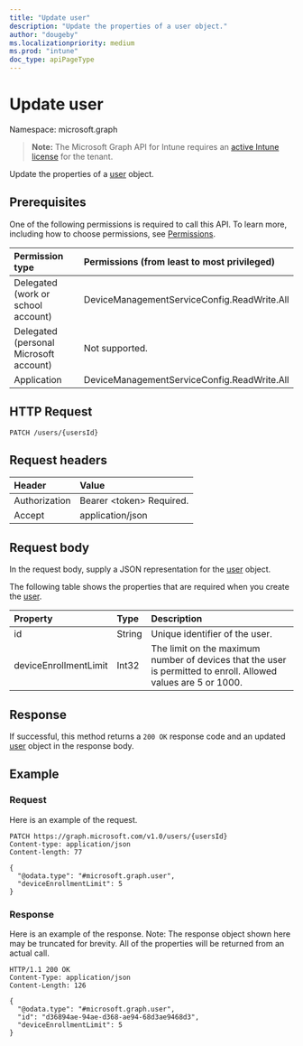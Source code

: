 ```yaml
---
title: "Update user"
description: "Update the properties of a user object."
author: "dougeby"
ms.localizationpriority: medium
ms.prod: "intune"
doc_type: apiPageType
---
```


# Update user

Namespace: microsoft.graph

> **Note:** The Microsoft Graph API for Intune requires an [active Intune license](https://go.microsoft.com/fwlink/?linkid=839381) for the tenant.

Update the properties of a [user](../resources/intune-onboarding-user.md) object.

## Prerequisites
One of the following permissions is required to call this API. To learn more, including how to choose permissions, see [Permissions](/graph/permissions-reference).

|Permission type|Permissions (from least to most privileged)|
|:---|:---|
|Delegated (work or school account)|DeviceManagementServiceConfig.ReadWrite.All|
|Delegated (personal Microsoft account)|Not supported.|
|Application|DeviceManagementServiceConfig.ReadWrite.All|

## HTTP Request
<!-- {
  "blockType": "ignored"
}
-->
``` http
PATCH /users/{usersId}
```

## Request headers
|Header|Value|
|:---|:---|
|Authorization|Bearer &lt;token&gt; Required.|
|Accept|application/json|

## Request body
In the request body, supply a JSON representation for the [user](../resources/intune-onboarding-user.md) object.

The following table shows the properties that are required when you create the [user](../resources/intune-onboarding-user.md).

|Property|Type|Description|
|:---|:---|:---|
|id|String|Unique identifier of the user.|
|deviceEnrollmentLimit|Int32|The limit on the maximum number of devices that the user is permitted to enroll. Allowed values are 5 or 1000.|



## Response
If successful, this method returns a `200 OK` response code and an updated [user](../resources/intune-onboarding-user.md) object in the response body.

## Example

### Request
Here is an example of the request.
``` http
PATCH https://graph.microsoft.com/v1.0/users/{usersId}
Content-type: application/json
Content-length: 77

{
  "@odata.type": "#microsoft.graph.user",
  "deviceEnrollmentLimit": 5
}
```

### Response
Here is an example of the response. Note: The response object shown here may be truncated for brevity. All of the properties will be returned from an actual call.
``` http
HTTP/1.1 200 OK
Content-Type: application/json
Content-Length: 126

{
  "@odata.type": "#microsoft.graph.user",
  "id": "d36894ae-94ae-d368-ae94-68d3ae9468d3",
  "deviceEnrollmentLimit": 5
}
```




